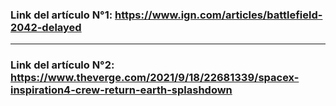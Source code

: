 ### Link del artículo N°1: https://www.ign.com/articles/battlefield-2042-delayed
---
### Link del artículo N°2: https://www.theverge.com/2021/9/18/22681339/spacex-inspiration4-crew-return-earth-splashdown